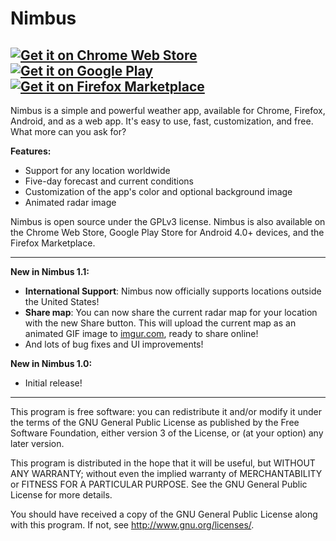 Nimbus
================
[![Get it on Chrome Web Store](http://i.imgur.com/gdDBbVh.png)](https://chrome.google.com/webstore/detail/nimbus/adflhgieiiiadgpadbmnmenhgmocpckh) [![Get it on Google Play](http://i.imgur.com/GxU6XWQ.png)](https://play.google.com/store/apps/details?id=com.corbin.nimbus) [![Get it on Firefox Marketplace](http://i.imgur.com/JooqNu9.png)](https://marketplace.firefox.com/app/nimbus)
---------------------------------------------------------
Nimbus is a simple and powerful weather app, available for Chrome, Firefox, Android, and as a web app. It's easy to use, fast, customization, and free. What more can you ask for?

**Features:**
* Support for any location worldwide
* Five-day forecast and current conditions
* Customization of the app's color and optional background image
* Animated radar image

Nimbus is open source under the GPLv3 license. Nimbus is also available on the Chrome Web Store, Google Play Store for Android 4.0+ devices, and the Firefox Marketplace.

---------------------------------------------------------

__New in Nimbus 1.1:__
* **International Support**: Nimbus now officially supports locations outside the United States!
* **Share map**: You can now share the current radar map for your location with the new Share button. This will upload the current map as an animated GIF image to [imgur.com](http://imgur.com/), ready to share online!
* And lots of bug fixes and UI improvements!

__New in Nimbus 1.0:__
* Initial release!

---------------------------------------------------------

This program is free software: you can redistribute it and/or modify
it under the terms of the GNU General Public License as published by
the Free Software Foundation, either version 3 of the License, or
(at your option) any later version.

This program is distributed in the hope that it will be useful,
but WITHOUT ANY WARRANTY; without even the implied warranty of
MERCHANTABILITY or FITNESS FOR A PARTICULAR PURPOSE.  See the
GNU General Public License for more details.

You should have received a copy of the GNU General Public License
along with this program.  If not, see <http://www.gnu.org/licenses/>.